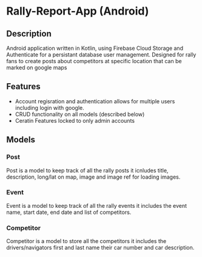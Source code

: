 # Rally-Report-App (Android)

## Description 
Android application written in Kotlin, using Firebase Cloud Storage and Authenticate for a persistant database user management.
Designed for rally fans to create posts about competitors at specific location that can be marked on google maps

## Features 
- Account regisration and authentication allows for multiple users including login with google.
- CRUD functionality on all models (described below)
- Ceratin Features locked to only admin accounts

## Models

### Post
Post is a model to keep track of all the rally posts it icnludes title, description, long/lat on map, image and image ref for loading images.

### Event
Event is a model to keep track of all the rally events it includes the event name, start date, end date and list of competitors.

### Competitor
Competitor is a model to store all the competitors it includes the drivers/navigators first and last name their car number and car description.
